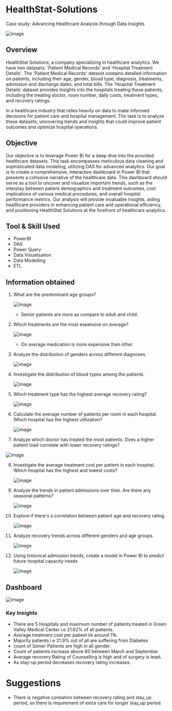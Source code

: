 # HealthStat-Solutions
Case study: Advancing Healthcare Analysis through Data Insights

![image](https://github.com/user-attachments/assets/37011fec-b095-42a2-92e8-860f700b858e)

## Overview
HealthStat Solutions, a company specializing in healthcare analytics. We have two datasets: 'Patient Medical Records' and 'Hospital Treatment Details'. The 'Patient Medical Records' dataset contains detailed information on patients, including their age, gender, blood type, diagnosis, treatments, admission and discharge dates, and total bills. The 'Hospital Treatment Details' dataset provides insights into the hospitals treating these patients, including the treating doctor, room number, daily costs, treatment types, and recovery ratings.

In a healthcare industry that relies heavily on data to make informed decisions for patient care and hospital management. The task is to analyze these datasets, uncovering trends and insights that could improve patient outcomes and optimize hospital operations.

## Objective
Our objective is to leverage Power BI for a deep dive into the provided healthcare datasets. This task encompasses meticulous data cleaning and sophisticated data modeling, utilizing DAX for advanced analytics. Our goal is to create a comprehensive, interactive dashboard in Power BI that presents a cohesive narrative of the healthcare data. This dashboard should serve as a tool to uncover and visualize important trends, such as the interplay between patient demographics and treatment outcomes, cost implications of various medical procedures, and overall hospital performance metrics. Our analysis will provide invaluable insights, aiding healthcare providers in enhancing patient care and operational efficiency, and positioning HealthStat Solutions at the forefront of healthcare analytics.

## Tool & Skill Used
* PowerBI
* DAX
* Power Query
* Data Visualisation
* Data Modelling
* ETL

## Information obtained
1. What are the predominant age groups?
   
   ![image](https://github.com/user-attachments/assets/acb83dd9-12f2-4420-8b85-571922a1bb1e)

   * Senior patients are more as compare to adult and child.

2. Which treatments are the most expensive on average?

    ![image](https://github.com/user-attachments/assets/6476e3bd-fd9a-4745-8091-69e128398b5d)

   * On average medication is more expensive than other.
  
3. Analyze the distribution of genders across different diagnoses.

   ![image](https://github.com/user-attachments/assets/1cf9eecb-5307-4e23-8399-92b2e05845ec)

4. Investigate the distribution of blood types among the patients. 

   ![image](https://github.com/user-attachments/assets/109de37f-744f-42c4-ab21-9c4f0466ae33)

5. Which treatment type has the highest average recovery rating?

   ![image](https://github.com/user-attachments/assets/ed009eea-c926-40fc-b580-9b88b4375aa3)

6. Calculate the average number of patients per room in each hospital. Which hospital has the highest utilization?

   ![image](https://github.com/user-attachments/assets/d05d0dd2-3669-4f73-b5b1-7067c6eb3634)

7.  Analyze which doctor has treated the most patients. Does a higher patient load correlate with lower recovery ratings?

   ![image](https://github.com/user-attachments/assets/48f8c2be-6ac1-4194-8746-d4956c72f7b2)

8. Investigate the average treatment cost per patient in each hospital. Which hospital has the highest and lowest costs?

   ![image](https://github.com/user-attachments/assets/c9ff4f1e-871f-45ce-9442-c795a3f36f12)

9. Analyze the trends in patient admissions over time. Are there any seasonal patterns?

    ![image](https://github.com/user-attachments/assets/1eb9fca6-2ad7-4087-9b53-955d5e6aaca0)

10. Explore if there's a correlation between patient age and recovery rating.

    ![image](https://github.com/user-attachments/assets/d502407c-4b49-4c16-99d0-0a598001c3c3)

11. Analyze recovery trends across different genders and age groups.

    ![image](https://github.com/user-attachments/assets/6484da9d-40bd-4304-a7ae-3f298de2a2f5)

12. Using historical admission trends, create a model in Power BI to predict future hospital capacity needs

    ![image](https://github.com/user-attachments/assets/73f1cf92-c6a1-4286-b5a4-d4f7f1a93ecd)


## Dashboard

![image](https://github.com/user-attachments/assets/6f7ada19-ef50-44f7-b1a5-705f988d2220)


### Key Insights

* There are 5 Hospitals and maximum  number of patients treated in Green Valley Medical Center i.e 21.62% of all patients.
* Average treatment cost per patient lie around 11k.
* Majority patients i.e 21.9% out of all are suffering from Diabetes
* count of Senier Patients are high in all gender.
* Count of patients increase above 60 between March and September
* Average recovery Rating of Counselling is high and of surgery is least.
* As stay-up period decreases recovery rating increases.

# Suggestions
* There is negative corelation between recovery rating and stay_up period, so there is requirement of extra care for longer stay_up period.
















